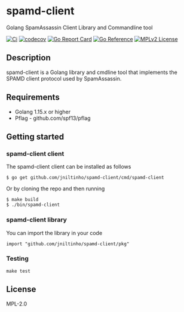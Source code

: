 # spamd-client

Golang SpamAssassin Client Library and Commandline tool

[![Ci](https://github.com/jniltinho/spamd-client/workflows/Ci/badge.svg)](https://github.com/jniltinho/spamd-client/actions?query=workflow%3ACi)
[![codecov](https://codecov.io/gh/jniltinho/spamd-client/branch/master/graph/badge.svg)](https://codecov.io/gh/jniltinho/spamd-client)
[![Go Report Card](https://goreportcard.com/badge/github.com/jniltinho/spamd-client)](https://goreportcard.com/report/github.com/jniltinho/spamd-client)
[![Go Reference](https://pkg.go.dev/badge/github.com/jniltinho/spamd-client.svg)](https://pkg.go.dev/github.com/jniltinho/spamd-client)
[![MPLv2 License](https://img.shields.io/badge/license-MPLv2-blue.svg?style=flat-square)](https://www.mozilla.org/MPL/2.0/)

## Description

spamd-client is a Golang library and cmdline tool that implements the
SPAMD client protocol used by SpamAssassin.

## Requirements

* Golang 1.15.x or higher
* Pflag - github.com/spf13/pflag

## Getting started

### spamd-client client

The spamd-client client can be installed as follows

```console
$ go get github.com/jniltinho/spamd-client/cmd/spamd-client
```

Or by cloning the repo and then running

```console
$ make build
$ ./bin/spamd-client
```

### spamd-client library

You can import the library in your code

```golang
import "github.com/jniltinho/spamd-client/pkg"
```

### Testing

``make test``

## License

MPL-2.0
